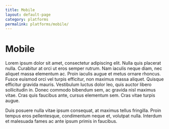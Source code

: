 ```yaml
---
title: Mobile
layout: default-page
category: platforms
permalink: platforms/mobile/
---
```


# Mobile

Lorem ipsum dolor sit amet, consectetur adipiscing elit. Nulla quis placerat nulla. Curabitur at orci ut eros semper rutrum. Nam iaculis neque diam, nec aliquet massa elementum ac. Proin iaculis augue et metus ornare rhoncus. Fusce euismod orci vel turpis efficitur, non maximus massa aliquet. Quisque efficitur gravida mauris. Vestibulum luctus dolor leo, quis auctor libero sollicitudin in. Donec commodo bibendum sem, ac gravida nisl maximus vitae. Cras quis faucibus ante, cursus elementum sem. Cras vitae turpis augue. 

Duis posuere nulla vitae ipsum consequat, at maximus tellus fringilla. Proin tempus eros pellentesque, condimentum neque et, volutpat nulla. Interdum et malesuada fames ac ante ipsum primis in faucibus.